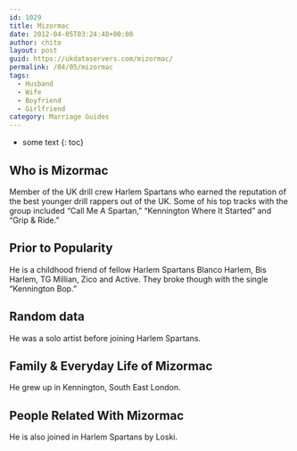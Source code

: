 ```yaml
---
id: 1029
title: Mizormac
date: 2012-04-05T03:24:48+00:00
author: chito
layout: post
guid: https://ukdataservers.com/mizormac/
permalink: /04/05/mizormac
tags:
  - Husband
  - Wife
  - Boyfriend
  - Girlfriend
category: Marriage Guides
---
```


* some text
{: toc}
          
          
## Who is  Mizormac
                  
                  
                  
Member of the UK drill crew Harlem Spartans who earned the reputation of the best younger drill rappers out of the UK. Some of his top tracks with the group included &#8220;Call Me A Spartan,&#8221; &#8220;Kennington Where It Started&#8221; and &#8220;Grip & Ride.&#8221; 
                  
                
                
                
## Prior to Popularity 
                  
                  
                  
He is a childhood friend of fellow Harlem Spartans Blanco Harlem, Bis Harlem, TG Millian, Zico and Active. They broke though with the single &#8220;Kennington Bop.&#8221;
                  
                
                
                
## Random data 
                  
                  
                  
He was a solo artist before joining Harlem Spartans.
                  
                
                
                
## Family & Everyday Life of Mizormac
                  
                  
                  
He grew up in Kennington, South East London.
                  
                
                
                
## People Related With  Mizormac
                  
                  
                  
He is also joined in Harlem Spartans by Loski.
                  
                
              
            
          
          
          
    
    
  
